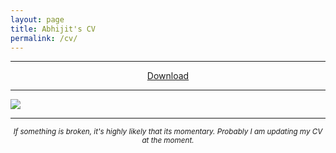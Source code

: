 ```yaml
---
layout: page
title: Abhijit's CV
permalink: /cv/
---
```

<hr />
<div style="text-align:center">
<A href="https://github.com/avannaldas/avannaldas.github.io/raw/master/uploads/Abhijit%20Annaldas.pdf">Download</A>
</div>
<hr />
<img style="max-width:100%;" src="https://github.com/avannaldas/avannaldas.github.io/raw/master/uploads/cv.png" />
<hr />
<div style="text-align:center">
<sub><I>If something is broken, it's highly likely that its momentary. Probably I am updating my CV at the moment.</I></sub>
</div>
<br />
